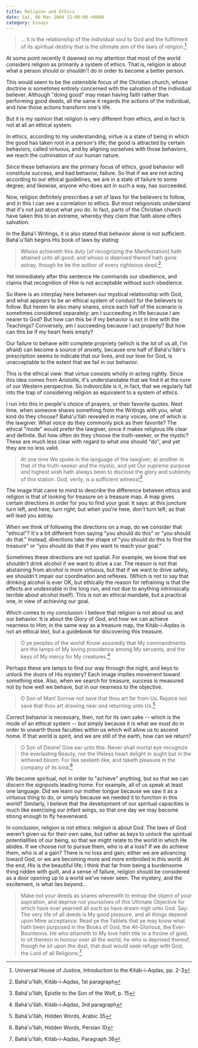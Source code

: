 ```yaml
---
title: Religion and Ethics
date: Sat, 06 Mar 2004 12:00:00 +0000
category: Essays
---
```


> ... it is the relationship of the individual soul to God and the
> fulfilment of its spiritual destiny that is the ultimate aim of the
> laws of religion.[^1]

At some point recently it dawned on my attention that most of the world
considers religion as primarily a system of ethics.  That is, religion
is about what a person should or shouldn't do in order to become a
better person.

This would seem to be the ostensible focus of the Christian church,
whose doctrine is sometimes entirely concerned with the salvation of the
individual believer.  Although "doing good" may mean having faith rather
than performing good deeds, all the same it regards the actions of the
individual, and how those actions transform one's life.

But it is my opinion that religion is very different from ethics, and in
fact is not at all an ethical system.

In ethics, according to my understanding, virtue is a state of being in
which the good has taken root in a person's life; the good is attracted
by certain behaviors, called virtuous, and by aligning ourselves with
those behaviors, we reach the culmination of our human nature.

Since these behaviors are the primary focus of ethics, good behavior
will constitute success, and bad behavior, failure.  So that if we are
not acting according to our ethical guidelines, we are in a state of
failure to some degree; and likewise, anyone who does act in such a way,
has succeeded.

Now, religion definitely prescribes a set of laws for the believers to
follow, and in this I can see a correlation to ethics.  But most
religionists understand that it's not just about what you do.  In fact,
parts of the Christian church have taken this to an extreme, whereby
they claim that faith alone offers salvation.

In the Bahá'í Writings, it is also stated that behavior alone is not
sufficient.  Bahá'u'lláh begins His book of laws by stating:

> Whoso achieveth this duty [of recognizing the Manifestation] hath
> attained unto all good; and whoso is deprived thereof hath gone
> astray, though he be the author of every righteous deed.[^2]

Yet immediately after this sentence He commands our obedience, and
claims that recognition of Him is not acceptable without such obedience.

So there is an interplay here between our mystical relationship with
God, and what appears to be an ethical system of conduct for the
believers to follow.  But herein lie also many snares, since each half
of the scenario is sometimes considered separately: am I succeeding in
life because I am nearer to God?  But how can this be if my behavior is
not in line with the Teachings?  Conversely, am I succeeding because I
act properly?  But how can this be if my heart feels empty?

Our failure to behave with complete propriety (which is the lot of us
all, I'm afraid) can become a source of anxiety, because one half of
Bahá'u'lláh's prescription seems to indicate that our lives, and our
love for God, is unacceptable to the extent that we fail in our
behavior.

This is the ethical view: that virtue consists wholly in acting rightly.
Since this idea comes from Aristotle, it's understandable that we find
it at the core of our Western perspective.  So indivorcible is it, in
fact, that we regularly fall into the trap of considering religion as
equivalent to a system of ethics.

I run into this in people's choice of prayers, or their favorite quotes.
Next time, when someone shares something from the Writings with you,
what kind do they choose?  Bahá'u'lláh revealed in many voices, one of
which is the lawgiver.  What voice do they commonly pick as their
favorite?  The ethical "mode" would prefer the lawgiver, since it makes
religious life clear and definite.  But how often do they choose the
truth-seeker, or the mystic?  These are much less clear with regard to
what one should "do", and yet they are no less valid.

> At one time We spoke in the language of the lawgiver; at another in
> that of the truth-seeker and the mystic, and yet Our supreme purpose
> and highest wish hath always been to disclose the glory and sublimity
> of this station.  God, verily, is a sufficient witness![^3]

The image that came to mind to describe the difference between ethics
and religion is that of looking for treasure on a treasure map.  A map
gives certain directions in order for you to find your goal.  It says:
at this juncture turn left, and here, turn right; but when you're here,
*don't* turn left, as that will lead you astray.

When we think of following the directions on a map, do we consider that
"ethical"?  It's a bit different from saying "you should do this" or
"you should do that."  Instead, directions take the shape of "you should
do this to find the treasure" or "you should do that if you want to
reach your goal."

Sometimes these directions are not spatial.  For example, we know that
we shouldn't drink alcohol if we want to drive a car.  The reason is not
that abstaining from alcohol is more virtuous, but that if we want to
drive safely, we shouldn't impair our coordination and reflexes.  (Which
is not to say that drinking alcohol is ever OK, but ethically the reason
for refraining is that the effects are undesirable in the long run, and
not due to anything intrinisically terrible about alcohol itself).  This
is not an ethical mandate, but a practical one, in view of achieving our
goal.

Which comes to my conclusion: I believe that religion is not about us
and our behavior.  It is about the Glory of God, and how we can achieve
nearness to Him; in the same way as a treasure map, the Kitáb-i-Aqdas is
not an ethical text, but a guidebook for discovering this treasure.

> O ye peoples of the world!  Know assuredly that My commandments are
> the lamps of My loving providence among My servants, and the keys of
> My mercy for My creatures.[^4]

Perhaps these are lamps to find our way through the night, and keys to
unlock the doors of His mystery?  Each image implies movement toward
something else.  Also, when we search for treasure, success is measured
not by how well we behave, but in our nearness to the objective.

> O Son of Man!  Sorrow not save that thou art far from Us.  Rejoice not
> save that thou art drawing near and returning unto Us.[^5]

Correct behavior is necessary, then, not for its own sake -- which is
the mode of an ethical system -- but simply because it is what we must
do in order to unearth those faculties within us which will allow us to
ascend home.  If that world is spirit, and we are still of the earth,
how can we return?

> O Son of Desire!  Give ear unto this: Never shall mortal eye recognize
> the everlasting Beauty, nor the lifeless heart delight in aught but in
> the withered bloom.  For like seeketh like, and taketh pleasure in the
> company of its kind.[^6]

We become spiritual, not in order to "achieve" anything, but so that we
can discern the signposts leading home.  For example, all of us speak at
least one language.  Did we learn our mother tongue because we saw it as
a virtuous thing to do, or simply because we needed it to function in
this world?  Similarly, I believe that the development of our spiritual
capacities is much like exercising our infant wings, so that one day we
may become strong enough to fly heavenward.

In conclusion, religion is not ethics: religion is about God.  The laws
of God weren't given us for their own sake, but rather as keys to unlock
the spiritual potentialities of our being, so that we might relate to
the world in which He abides.  If we choose not to pursue them, who is
at a loss?  If we do achieve them, who is at a gain?  There is no loss
and gain; either we are advancing toward God, or we are becoming more
and more embroiled in this world.  At the end, His is the beautiful
life; I think that far from being a burdensome thing ridden with guilt,
and a sense of failure, religion should be considered as a door opening
up to a world we've never seen.  The mystery, and the excitement, is
what lies beyond...

> Make not your deeds as snares wherewith to entrap the object of your
> aspiration, and deprive not yourselves of this Ultimate Objective for
> which have ever yearned all such as have drawn nigh unto God. Say: The
> very life of all deeds is My good pleasure, and all things depend upon
> Mine acceptance.  Read ye the Tablets that ye may know what hath been
> purposed in the Books of God, the All-Glorious, the Ever-Bounteous.
> He who attaineth to My love hath title to a throne of gold, to sit
> thereon in honour over all the world; he who is deprived thereof,
> though he sit upon the dust, that dust would seek refuge with God, the
> Lord of all Religions.[^7]

[^1]:  Universal House of Justice, Introduction to the Kitáb-i-Aqdas,
pp. 2-3

[^2]:  Bahá'u'lláh, Kitáb-i-Aqdas, 1st paragraph

[^3]:  Bahá'u'lláh, Epistle to the Son of the Wolf, p. 15

[^4]:  Bahá'u'lláh, Kitáb-i-Aqdas, 3rd paragraph

[^5]:  Bahá'u'lláh, Hidden Words, Arabic 35

[^6]:  Bahá'u'lláh, Hidden Words, Persian 10

[^7]:  Bahá'u'lláh, Kitáb-i-Aqdas, Paragraph 36


